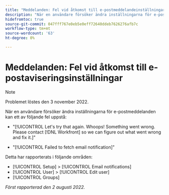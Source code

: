 ```yaml
---
title: "Meddelanden: Fel vid åtkomst till e-postmeddelandeinställningar"
description: "När en användare försöker ändra inställningarna för e-postmeddelanden kan ett fel uppstå."
hidefromtoc: true
source-git-commit: 047fff767e0eb5e0eff72640ddeb7626276afb7c
workflow-type: tm+mt
source-wordcount: '63'
ht-degree: 0%

---
```



# Meddelanden: Fel vid åtkomst till e-postaviseringsinställningar

>[!NOTE]
>
>Problemet löstes den 3 november 2022.

När en användare försöker ändra inställningarna för e-postmeddelanden kan ett av följande fel uppstå:

* &quot;[!UICONTROL Let's try that again. Whoops! Something went wrong. Please contact [!DNL Workfront] so we can figure out what went wrong and fix it.]&quot;

* &quot;[!UICONTROL Failed to fetch email notification]&quot;

Detta har rapporterats i följande områden:

* [!UICONTROL Setup] > [!UICONTROL Email notifications]
* [!UICONTROL User] > [!UICONTROL Edit user]
* [!UICONTROL Groups]

_Först rapporterad den 2 augusti 2022._

